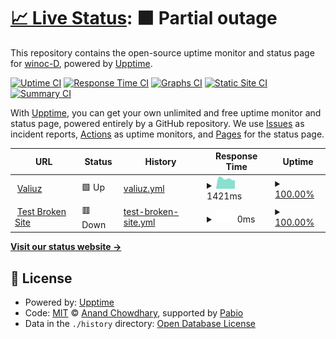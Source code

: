 # [📈 Live Status](https://demo.upptime.js.org): <!--live status--> **🟧 Partial outage**

This repository contains the open-source uptime monitor and status page for [winoc-D](https://demo.upptime.js.org), powered by [Upptime](https://github.com/upptime/upptime).

[![Uptime CI](https://github.com/winoc-D/upptime/workflows/Uptime%20CI/badge.svg)](https://github.com/winoc-D/upptime/actions?query=workflow%3A%22Uptime+CI%22)
[![Response Time CI](https://github.com/winoc-D/upptime/workflows/Response%20Time%20CI/badge.svg)](https://github.com/winoc-D/upptime/actions?query=workflow%3A%22Response+Time+CI%22)
[![Graphs CI](https://github.com/winoc-D/upptime/workflows/Graphs%20CI/badge.svg)](https://github.com/winoc-D/upptime/actions?query=workflow%3A%22Graphs+CI%22)
[![Static Site CI](https://github.com/winoc-D/upptime/workflows/Static%20Site%20CI/badge.svg)](https://github.com/winoc-D/upptime/actions?query=workflow%3A%22Static+Site+CI%22)
[![Summary CI](https://github.com/winoc-D/upptime/workflows/Summary%20CI/badge.svg)](https://github.com/winoc-D/upptime/actions?query=workflow%3A%22Summary+CI%22)

With [Upptime](https://upptime.js.org), you can get your own unlimited and free uptime monitor and status page, powered entirely by a GitHub repository. We use [Issues](https://github.com/winoc-D/upptime/issues) as incident reports, [Actions](https://github.com/winoc-D/upptime/actions) as uptime monitors, and [Pages](https://demo.upptime.js.org) for the status page.

<!--start: status pages-->
<!-- This summary is generated by Upptime (https://github.com/upptime/upptime) -->
<!-- Do not edit this manually, your changes will be overwritten -->
<!-- prettier-ignore -->
| URL | Status | History | Response Time | Uptime |
| --- | ------ | ------- | ------------- | ------ |
| <img alt="" src="https://icons.duckduckgo.com/ip3/www.valiuz.com.ico" height="13"> [Valiuz](https://www.valiuz.com) | 🟩 Up | [valiuz.yml](https://github.com/winoc-D/upptime/commits/HEAD/history/valiuz.yml) | <details><summary><img alt="Response time graph" src="./graphs/valiuz/response-time-week.png" height="20"> 1421ms</summary><br><a href="https://winoc-D.github.io/upptime/history/valiuz"><img alt="Response time 1527" src="https://img.shields.io/endpoint?url=https%3A%2F%2Fraw.githubusercontent.com%2Fwinoc-D%2Fupptime%2FHEAD%2Fapi%2Fvaliuz%2Fresponse-time.json"></a><br><a href="https://winoc-D.github.io/upptime/history/valiuz"><img alt="24-hour response time 1200" src="https://img.shields.io/endpoint?url=https%3A%2F%2Fraw.githubusercontent.com%2Fwinoc-D%2Fupptime%2FHEAD%2Fapi%2Fvaliuz%2Fresponse-time-day.json"></a><br><a href="https://winoc-D.github.io/upptime/history/valiuz"><img alt="7-day response time 1421" src="https://img.shields.io/endpoint?url=https%3A%2F%2Fraw.githubusercontent.com%2Fwinoc-D%2Fupptime%2FHEAD%2Fapi%2Fvaliuz%2Fresponse-time-week.json"></a><br><a href="https://winoc-D.github.io/upptime/history/valiuz"><img alt="30-day response time 1417" src="https://img.shields.io/endpoint?url=https%3A%2F%2Fraw.githubusercontent.com%2Fwinoc-D%2Fupptime%2FHEAD%2Fapi%2Fvaliuz%2Fresponse-time-month.json"></a><br><a href="https://winoc-D.github.io/upptime/history/valiuz"><img alt="1-year response time 1527" src="https://img.shields.io/endpoint?url=https%3A%2F%2Fraw.githubusercontent.com%2Fwinoc-D%2Fupptime%2FHEAD%2Fapi%2Fvaliuz%2Fresponse-time-year.json"></a></details> | <details><summary><a href="https://winoc-D.github.io/upptime/history/valiuz">100.00%</a></summary><a href="https://winoc-D.github.io/upptime/history/valiuz"><img alt="All-time uptime 99.72%" src="https://img.shields.io/endpoint?url=https%3A%2F%2Fraw.githubusercontent.com%2Fwinoc-D%2Fupptime%2FHEAD%2Fapi%2Fvaliuz%2Fuptime.json"></a><br><a href="https://winoc-D.github.io/upptime/history/valiuz"><img alt="24-hour uptime 100.00%" src="https://img.shields.io/endpoint?url=https%3A%2F%2Fraw.githubusercontent.com%2Fwinoc-D%2Fupptime%2FHEAD%2Fapi%2Fvaliuz%2Fuptime-day.json"></a><br><a href="https://winoc-D.github.io/upptime/history/valiuz"><img alt="7-day uptime 100.00%" src="https://img.shields.io/endpoint?url=https%3A%2F%2Fraw.githubusercontent.com%2Fwinoc-D%2Fupptime%2FHEAD%2Fapi%2Fvaliuz%2Fuptime-week.json"></a><br><a href="https://winoc-D.github.io/upptime/history/valiuz"><img alt="30-day uptime 100.00%" src="https://img.shields.io/endpoint?url=https%3A%2F%2Fraw.githubusercontent.com%2Fwinoc-D%2Fupptime%2FHEAD%2Fapi%2Fvaliuz%2Fuptime-month.json"></a><br><a href="https://winoc-D.github.io/upptime/history/valiuz"><img alt="1-year uptime 99.72%" src="https://img.shields.io/endpoint?url=https%3A%2F%2Fraw.githubusercontent.com%2Fwinoc-D%2Fupptime%2FHEAD%2Fapi%2Fvaliuz%2Fuptime-year.json"></a></details>
| <img alt="" src="https://icons.duckduckgo.com/ip3/thissitedoesnotexist.koj.co.ico" height="13"> [Test Broken Site](https://thissitedoesnotexist.koj.co) | 🟥 Down | [test-broken-site.yml](https://github.com/winoc-D/upptime/commits/HEAD/history/test-broken-site.yml) | <details><summary><img alt="Response time graph" src="./graphs/test-broken-site/response-time-week.png" height="20"> 0ms</summary><br><a href="https://winoc-D.github.io/upptime/history/test-broken-site"><img alt="Response time 0" src="https://img.shields.io/endpoint?url=https%3A%2F%2Fraw.githubusercontent.com%2Fwinoc-D%2Fupptime%2FHEAD%2Fapi%2Ftest-broken-site%2Fresponse-time.json"></a><br><a href="https://winoc-D.github.io/upptime/history/test-broken-site"><img alt="24-hour response time 0" src="https://img.shields.io/endpoint?url=https%3A%2F%2Fraw.githubusercontent.com%2Fwinoc-D%2Fupptime%2FHEAD%2Fapi%2Ftest-broken-site%2Fresponse-time-day.json"></a><br><a href="https://winoc-D.github.io/upptime/history/test-broken-site"><img alt="7-day response time 0" src="https://img.shields.io/endpoint?url=https%3A%2F%2Fraw.githubusercontent.com%2Fwinoc-D%2Fupptime%2FHEAD%2Fapi%2Ftest-broken-site%2Fresponse-time-week.json"></a><br><a href="https://winoc-D.github.io/upptime/history/test-broken-site"><img alt="30-day response time 0" src="https://img.shields.io/endpoint?url=https%3A%2F%2Fraw.githubusercontent.com%2Fwinoc-D%2Fupptime%2FHEAD%2Fapi%2Ftest-broken-site%2Fresponse-time-month.json"></a><br><a href="https://winoc-D.github.io/upptime/history/test-broken-site"><img alt="1-year response time 0" src="https://img.shields.io/endpoint?url=https%3A%2F%2Fraw.githubusercontent.com%2Fwinoc-D%2Fupptime%2FHEAD%2Fapi%2Ftest-broken-site%2Fresponse-time-year.json"></a></details> | <details><summary><a href="https://winoc-D.github.io/upptime/history/test-broken-site">100.00%</a></summary><a href="https://winoc-D.github.io/upptime/history/test-broken-site"><img alt="All-time uptime 100.00%" src="https://img.shields.io/endpoint?url=https%3A%2F%2Fraw.githubusercontent.com%2Fwinoc-D%2Fupptime%2FHEAD%2Fapi%2Ftest-broken-site%2Fuptime.json"></a><br><a href="https://winoc-D.github.io/upptime/history/test-broken-site"><img alt="24-hour uptime 100.00%" src="https://img.shields.io/endpoint?url=https%3A%2F%2Fraw.githubusercontent.com%2Fwinoc-D%2Fupptime%2FHEAD%2Fapi%2Ftest-broken-site%2Fuptime-day.json"></a><br><a href="https://winoc-D.github.io/upptime/history/test-broken-site"><img alt="7-day uptime 100.00%" src="https://img.shields.io/endpoint?url=https%3A%2F%2Fraw.githubusercontent.com%2Fwinoc-D%2Fupptime%2FHEAD%2Fapi%2Ftest-broken-site%2Fuptime-week.json"></a><br><a href="https://winoc-D.github.io/upptime/history/test-broken-site"><img alt="30-day uptime 100.00%" src="https://img.shields.io/endpoint?url=https%3A%2F%2Fraw.githubusercontent.com%2Fwinoc-D%2Fupptime%2FHEAD%2Fapi%2Ftest-broken-site%2Fuptime-month.json"></a><br><a href="https://winoc-D.github.io/upptime/history/test-broken-site"><img alt="1-year uptime 100.00%" src="https://img.shields.io/endpoint?url=https%3A%2F%2Fraw.githubusercontent.com%2Fwinoc-D%2Fupptime%2FHEAD%2Fapi%2Ftest-broken-site%2Fuptime-year.json"></a></details>

<!--end: status pages-->

[**Visit our status website →**](https://demo.upptime.js.org)

## 📄 License

- Powered by: [Upptime](https://github.com/upptime/upptime)
- Code: [MIT](./LICENSE) © [Anand Chowdhary](https://anandchowdhary.com), supported by [Pabio](https://pabio.com)
- Data in the `./history` directory: [Open Database License](https://opendatacommons.org/licenses/odbl/1-0/)
